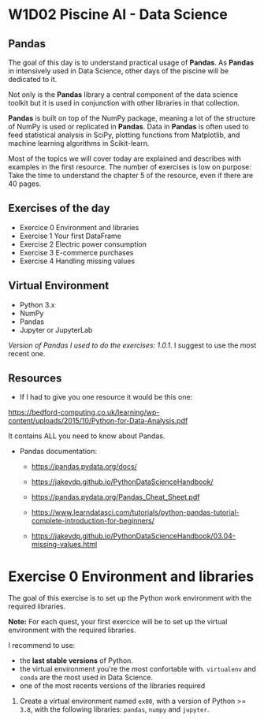 # W1D02  Piscine AI - Data Science

## Pandas

The goal of this day is to understand practical usage of **Pandas**.
As **Pandas** in intensively used in Data Science, other days of the piscine will be dedicated to it.

Not only is the **Pandas** library a central component of the data science toolkit but it is used in conjunction with other libraries in that collection.

**Pandas** is built on top of the NumPy package, meaning a lot of the structure of NumPy is used or replicated in **Pandas**. Data in **Pandas** is often used to feed statistical analysis in SciPy, plotting functions from Matplotlib, and machine learning algorithms in Scikit-learn.

Most of the topics we will cover today are explained and describes with examples in the first resource. The number of exercises is low on purpose: Take the time to understand the chapter 5 of the resource, even if there are 40 pages.

## Exercises of the day

- Exercice 0 Environment and libraries
- Exercise 1 Your first DataFrame
- Exercise 2 Electric power consumption
- Exercise 3 E-commerce purchases
- Exercise 4 Handling missing values

## Virtual Environment 
- Python 3.x
- NumPy
- Pandas
- Jupyter or JupyterLab

*Version of Pandas I used to do the exercises: 1.0.1*. 
I suggest to use the most recent one.

## Resources

- If I had to give you one resource it would be this one:

https://bedford-computing.co.uk/learning/wp-content/uploads/2015/10/Python-for-Data-Analysis.pdf

It contains ALL you need to know about Pandas.

- Pandas documentation:

  - https://pandas.pydata.org/docs/

  - https://jakevdp.github.io/PythonDataScienceHandbook/

  - https://pandas.pydata.org/Pandas_Cheat_Sheet.pdf

  - https://www.learndatasci.com/tutorials/python-pandas-tutorial-complete-introduction-for-beginners/

  - https://jakevdp.github.io/PythonDataScienceHandbook/03.04-missing-values.html

# Exercise 0 Environment and libraries

The goal of this exercise is to set up the Python work environment with the required libraries.

**Note:** For each quest, your first exercice will be to set up the virtual environment with the required libraries. 

I recommend to use:

- the **last stable versions** of Python. 
- the virtual environment you're the most confortable with. `virtualenv` and `conda` are the most used in Data Science.
- one of the most recents versions of the libraries required

1. Create a virtual environment named `ex00`, with a version of Python >= `3.8`, with the following libraries: `pandas`, `numpy` and `jupyter`.

